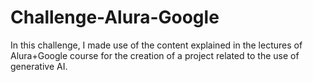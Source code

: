# Challenge-Alura-Google
In this challenge, I made use of the content explained in the lectures of Alura+Google course for the creation of a project related to the use of generative AI.
